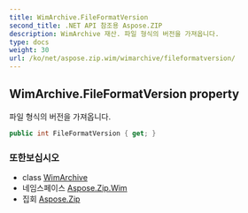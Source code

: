 ```yaml
---
title: WimArchive.FileFormatVersion
second_title: .NET API 참조용 Aspose.ZIP
description: WimArchive 재산. 파일 형식의 버전을 가져옵니다.
type: docs
weight: 30
url: /ko/net/aspose.zip.wim/wimarchive/fileformatversion/
---
```

## WimArchive.FileFormatVersion property

파일 형식의 버전을 가져옵니다.

```csharp
public int FileFormatVersion { get; }
```

### 또한보십시오

* class [WimArchive](../)
* 네임스페이스 [Aspose.Zip.Wim](../../wimarchive/)
* 집회 [Aspose.Zip](../../../)


